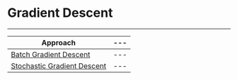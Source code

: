 # Gradient Descent

<hr>

Approach | ---
--- | ---
<a href="batch_gradient_descent">Batch Gradient Descent</a> | ---
<a href="stochastic_gradient_descent">Stochastic Gradient Descent</a> | ---
